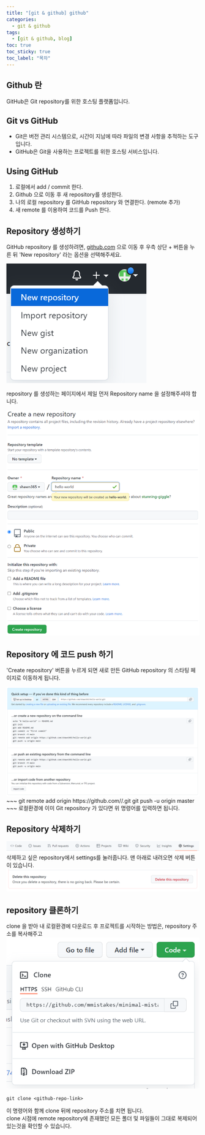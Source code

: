 ```yaml
---
title: "[git & github] github"
categories:
  - git & github
tags:
  - [git & github, blog]
toc: true
toc_sticky: true
toc_label: "목차"
---
```


## Github 란
GitHub은 Git repository를 위한 호스팅 플랫폼입니다.

## Git vs GitHub
- Git은 버전 관리 시스템으로, 시간이 지남에 따라 파일의 변경 사항을 추적하는 도구입니다.
- GitHub은 Git을 사용하는 프로젝트를 위한 호스팅 서비스입니다.

## Using GitHub
1. 로컬에서 add / commit 한다.
2. Github 으로 이동 후 새 repository를 생성한다.
3. 나의 로컬 repository 를 GitHub repository 와 연결한다. (remote 추가)
4. 새 remote 를 이용하여 코드를 Push 한다.

## Repository 생성하기
GitHub repository 를 생성하려면, [github.com](https://github.com) 으로 이동 후 우측 상단 + 버튼을 누른 뒤 'New repository' 라는 옵션을 선택해주세요.  

<img class="img-fluid" src="/img/posts/repository.png" alt="print-image">

repository 를 생성하는 페이지에서 제일 먼저 Repository name 을 설정해주셔야 합니다.  

<img class="img-fluid" src="/img/posts/repository2.png" alt="print-image">

## Repository 에 코드 push 하기
'Create repository' 버튼을 누르게 되면 새로 만든 GitHub repository 의 스타팅 페이지로 이동하게 됩니다.  

<img class="img-fluid" src="/img/posts/repository3.png" alt="print-image">
~~~
git remote add origin https://github.com/<your-username>/<your-repo-name>.git
git push -u origin master
~~~
로컬환경에 이미 Git repository 가 있다면 위 명령어를 입력하면 됩니다.

## Repository 삭제하기
<img class="img-fluid" src="/img/posts/repository4.png" alt="print-image">
삭제하고 싶은 repository에서 settings를 눌러줍니다.  
맨 아래로 내려오면 삭제 버튼이 있습니다.
<img class="img-fluid" src="/img/posts/repository5.png" alt="print-image">

## repository 클론하기
clone 을 받아 내 로컬환경에 다운로드 후 프로젝트를 시작하는 방법은, repository 주소를 복사해주고
<img class="img-fluid" src="/img/posts/repository6.png" alt="print-image">

~~~
git clone <github-repo-link>
~~~

이 명령어와 함께 clone 뒤에 repository 주소를 치면 됩니다.  
clone 시점에 remote repository에 존재했던 모든 폴더 및 파일들이 그대로 복제되어 있는것을 확인할 수 있습니다.